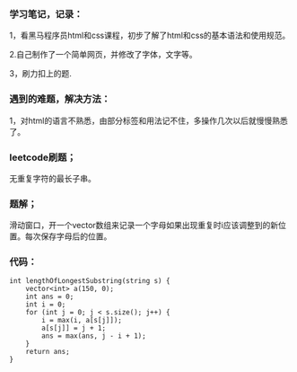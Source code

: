 ### 学习笔记，记录：


1，看黑马程序员html和css课程，初步了解了html和css的基本语法和使用规范。

2.自己制作了一个简单网页，并修改了字体，文字等。

3，刷力扣上的题.


### 遇到的难题，解决方法：

1，对html的语言不熟悉，由部分标签和用法记不住，多操作几次以后就慢慢熟悉了。

### leetcode刷题；
无重复字符的最长子串。

### 题解；

滑动窗口，开一个vector数组来记录一个字母如果出现重复时i应该调整到的新位置。每次保存字母后的位置。

### 代码：
    int lengthOfLongestSubstring(string s) {
        vector<int> a(150, 0);
        int ans = 0;
        int i = 0;
        for (int j = 0; j < s.size(); j++) {
            i = max(i, a[s[j]]);
            a[s[j]] = j + 1;
            ans = max(ans, j - i + 1);
        }
        return ans;
    }





